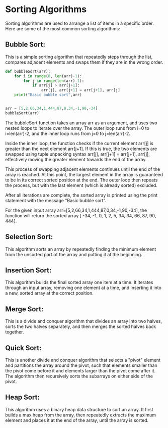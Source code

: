 # Sorting Algorithms
Sorting algorithms are used to arrange a list of items in a specific order.  Here are some of the most common sorting algorithms:

## Bubble Sort: 
This is a simple sorting algorithm that repeatedly steps through the list, compares adjacent elements and swaps them if they are in the wrong order.

```python
def bubbleSort(arr):
    for i in range(0, len(arr)-1):
        for j in range(len(arr)-1):
            if arr[j] > arr[j+1]:
                arr[j], arr[j+1] = arr[j+1], arr[j]
    print("Basic bubble sort",arr)


arr = [5,2,66,34,1,444,87,0,34,-1,90,-34]
bubbleSort(arr)
```
The bubbleSort function takes an array arr as an argument, and uses two nested loops to iterate over the array. The outer loop runs from i=0 to i=len(arr)-2, and the inner loop runs from j=0 to j=len(arr)-2.

Inside the inner loop, the function checks if the current element arr[j] is greater than the next element arr[j+1]. If this is true, the two elements are swapped using tuple unpacking syntax arr[j], arr[j+1] = arr[j+1], arr[j], effectively moving the greater element towards the end of the array.

This process of swapping adjacent elements continues until the end of the array is reached. At this point, the largest element in the array is guaranteed to be in its correct sorted position at the end. The outer loop then repeats the process, but with the last element (which is already sorted) excluded.

After all iterations are complete, the sorted array is printed using the print statement with the message "Basic bubble sort".

For the given input array arr=[5,2,66,34,1,444,87,0,34,-1,90,-34], the function will return the sorted array [ -34, -1, 0, 1, 2, 5, 34, 34, 66, 87, 90, 444].

## Selection Sort: 
This algorithm sorts an array by repeatedly finding the minimum element from the unsorted part of the array and putting it at the beginning.

## Insertion Sort: 
This algorithm builds the final sorted array one item at a time. It iterates through an input array, removing one element at a time, and inserting it into a new, sorted array at the correct position.

## Merge Sort: 
This is a divide and conquer algorithm that divides an array into two halves, sorts the two halves separately, and then merges the sorted halves back together.

## Quick Sort: 
This is another divide and conquer algorithm that selects a "pivot" element and partitions the array around the pivot, such that elements smaller than the pivot come before it and elements larger than the pivot come after it. The algorithm then recursively sorts the subarrays on either side of the pivot.

## Heap Sort: 
This algorithm uses a binary heap data structure to sort an array. It first builds a max heap from the array, then repeatedly extracts the maximum element and places it at the end of the array, until the array is sorted.